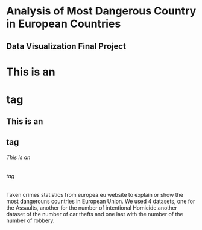 #  Analysis of Most Dangerous Country in European Countries 
## Data Visualization Final Project
# This is an <h1> tag
## This is an <h2> tag
###### This is an <h6> tag

Taken crimes statistics from europea.eu website to explain or show the most dangerouns countries in European Union. We used 4 datasets, one for the Assaults, another for the number of intentional Homicide.another dataset of the number of car thefts and one last with the number of the number of robbery.
